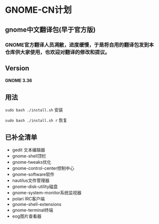 # GNOME-CN计划
## gnome中文翻译包(早于官方版)
### GNOME官方翻译人员凋敝，进度缓慢，于是将自用的翻译包发到本仓库供大家使用，也欢迎对翻译的修改和提议。

## Version
#### GNOME 3.36

## 用法
`sudo bash ./install.sh` 安装

`sudo bash ./install.sh r` 恢复

## 已补全清单
- gedit 文本编辑器
- gnome-shell顶栏
- gnome-tweaks优化
- gnome-control-center控制中心
- gnome-software软件
- nautilus文件管理器
- gnome-disk-utility磁盘
- gnome-system-monitor系统监视器
- polari IRC客户端
- gnome-shell-extensions
- gnome-terminal终端
- eog图片查看器
